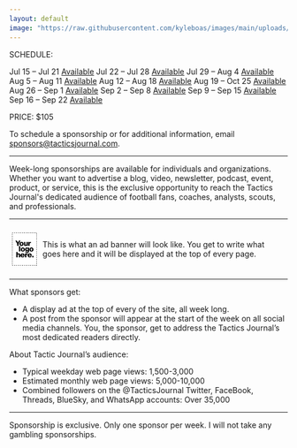 ```yaml
---
layout: default
image: "https://raw.githubusercontent.com/kyleboas/images/main/uploads/2024/07/07/Image-07Jul2024_19:00:14.png" 
---
```


SCHEDULE:

Jul 15 – Jul 21 <a href="mailto:kyle@tacticsjournal.com">Available</a>
Jul 22 – Jul 28 <a href="mailto:kyle@tacticsjournal.com">Available</a>
Jul 29 – Aug 4 <a href="mailto:kyle@tacticsjournal.com">Available</a>
Aug 5 – Aug 11 <a href="mailto:kyle@tacticsjournal.com">Available</a>
Aug 12 – Aug 18 <a href="mailto:kyle@tacticsjournal.com">Available</a>
Aug 19 – Oct 25 <a href="mailto:kyle@tacticsjournal.com">Available</a>
Aug 26 – Sep 1 <a href="mailto:kyle@tacticsjournal.com">Available</a>
Sep 2 – Sep 8 <a href="mailto:kyle@tacticsjournal.com">Available</a>
Sep 9 – Sep 15 <a href="mailto:kyle@tacticsjournal.com">Available</a>
Sep 16 – Sep 22 <a href="mailto:kyle@tacticsjournal.com">Available</a>

PRICE: $105

To schedule a sponsorship or for additional information, email <a href="mailto:sponsors@tacticsjournal.com">sponsors@tacticsjournal.com</a>.

---

Week-long sponsorships are available for individuals and organizations. Whether you want to advertise a blog, video, newsletter, podcast, event, product, or service, this is the exclusive opportunity to reach the Tactics Journal's dedicated audience of football fans, coaches, analysts, scouts, and professionals.

---

<div style="display: flex; align-items: center; padding: 10px; margin-bottom: 5px; margin-right: 2px; padding-left: 5px;">
    <img src="
https://raw.githubusercontent.com/kyleboas/images/main/uploads/2024/07/08/Image-08Jul2024_01:55:02.png" alt="Image" style="height: 60px; margin-right: 10px;">
    <p style="font-size: 14px; margin: 0;">
        This is what an ad banner will look like. You get to write what goes here and it will be displayed at the top of every page.
    </p>
</div>

---

What sponsors get:

- A display ad at the top of every  of the site, all week long.
- A post from the sponsor will appear at the start of the week on all social media channels. You, the sponsor, get to address the Tactics Journal’s most dedicated readers directly.

About Tactic Journal’s audience:

- Typical weekday web page views: 1,500-3,000
- Estimated monthly web page views: 5,000-10,000
- Combined followers on the @TacticsJournal Twitter, FaceBook, Threads, BlueSky, and WhatsApp accounts: Over 35,000

---

Sponsorship is exclusive. Only one sponsor per week. I will not take any gambling sponsorships.

<style>
    @media (min-width: 1000px) { table { font-size: 23px; float: left; padding-right: 35px; }
    }
    td { padding-left: 10px; }
</style>
